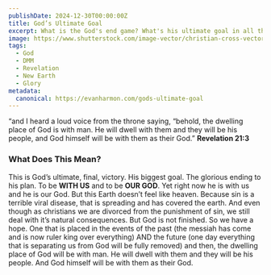```yaml
---
publishDate: 2024-12-30T00:00:00Z
title: God’s Ultimate Goal
excerpt: What is the God's end game? What's his ultimate goal in all this?
image: https://www.shutterstock.com/image-vector/christian-cross-vector-set-collection-600nw-2495230063.jpg
tags:
  - God
  - DMM
  - Revelation
  - New Earth
  - Glory
metadata:
  canonical: https://evanharmon.com/gods-ultimate-goal
---
```


“and I heard a loud voice from the throne saying, “behold, the dwelling place of God is with man. He will dwell with them and they will be his people, and God himself will be with them as their God.” **Revelation 21:3**

### What Does This Mean?

This is God’s ultimate, final, victory. His biggest goal. The glorious ending to his plan. To be **WITH US** and to be **OUR GOD**. Yet right now he is with us and he is our God. But this Earth doesn’t feel like heaven. Because sin is a terrible viral disease, that is spreading and has covered the earth. And even though as christians we are divorced from the punishment of sin, we still deal with it’s natural consequences. But God is not finished. So we have a hope. One that is placed in the events of the past (the messiah has come and is now ruler king over everything) AND the future (one day everything that is separating us from God will be fully removed) and then, the dwelling place of God will be with man. He will dwell with them and they will be his people. And God himself will be with them as their God.